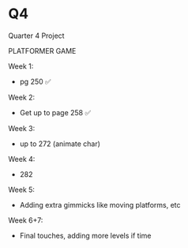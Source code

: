 # Q4
Quarter 4 Project

PLATFORMER GAME

Week 1:
- pg 250 ✅

Week 2:
- Get up to page 258 ✅

Week 3:
- up to 272 (animate char)

Week 4:
- 282

Week 5:
- Adding extra gimmicks like moving platforms, etc

Week 6+7:
- Final touches, adding more levels if time
